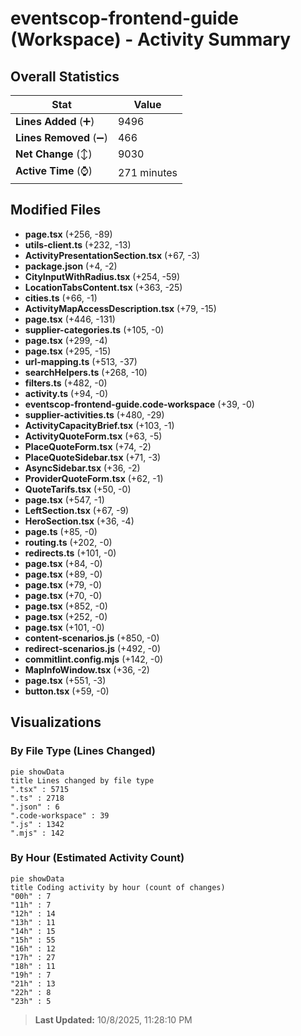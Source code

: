 # eventscop-frontend-guide (Workspace) - Activity Summary 

## Overall Statistics

| Stat                   | Value                                                             |
| ---------------------- | ----------------------------------------------------------------- |
| **Lines Added** (➕)   | 9496                                          |
| **Lines Removed** (➖) | 466                                        |
| **Net Change** (↕)    | 9030                |
| **Active Time** (⌚)   | 271 minutes |


## Modified Files
- **page.tsx** (+256, -89)
- **utils-client.ts** (+232, -13)
- **ActivityPresentationSection.tsx** (+67, -3)
- **package.json** (+4, -2)
- **CityInputWithRadius.tsx** (+254, -59)
- **LocationTabsContent.tsx** (+363, -25)
- **cities.ts** (+66, -1)
- **ActivityMapAccessDescription.tsx** (+79, -15)
- **page.tsx** (+446, -131)
- **supplier-categories.ts** (+105, -0)
- **page.tsx** (+299, -4)
- **page.tsx** (+295, -15)
- **url-mapping.ts** (+513, -37)
- **searchHelpers.ts** (+268, -10)
- **filters.ts** (+482, -0)
- **activity.ts** (+94, -0)
- **eventscop-frontend-guide.code-workspace** (+39, -0)
- **supplier-activities.ts** (+480, -29)
- **ActivityCapacityBrief.tsx** (+103, -1)
- **ActivityQuoteForm.tsx** (+63, -5)
- **PlaceQuoteForm.tsx** (+74, -2)
- **PlaceQuoteSidebar.tsx** (+71, -3)
- **AsyncSidebar.tsx** (+36, -2)
- **ProviderQuoteForm.tsx** (+62, -1)
- **QuoteTarifs.tsx** (+50, -0)
- **page.tsx** (+547, -1)
- **LeftSection.tsx** (+67, -9)
- **HeroSection.tsx** (+36, -4)
- **page.ts** (+85, -0)
- **routing.ts** (+202, -0)
- **redirects.ts** (+101, -0)
- **page.tsx** (+84, -0)
- **page.tsx** (+89, -0)
- **page.tsx** (+79, -0)
- **page.tsx** (+70, -0)
- **page.tsx** (+852, -0)
- **page.tsx** (+252, -0)
- **page.tsx** (+101, -0)
- **content-scenarios.js** (+850, -0)
- **redirect-scenarios.js** (+492, -0)
- **commitlint.config.mjs** (+142, -0)
- **MapInfoWindow.tsx** (+36, -2)
- **page.tsx** (+551, -3)
- **button.tsx** (+59, -0)

## Visualizations

### By File Type (Lines Changed)

```mermaid
pie showData
title Lines changed by file type
".tsx" : 5715
".ts" : 2718
".json" : 6
".code-workspace" : 39
".js" : 1342
".mjs" : 142
```

### By Hour (Estimated Activity Count)

```mermaid
pie showData
title Coding activity by hour (count of changes)
"00h" : 7
"11h" : 7
"12h" : 14
"13h" : 11
"14h" : 15
"15h" : 55
"16h" : 12
"17h" : 27
"18h" : 11
"19h" : 7
"21h" : 13
"22h" : 8
"23h" : 5
```


> **Last Updated:** 10/8/2025, 11:28:10 PM